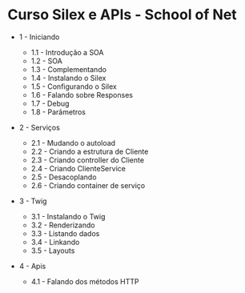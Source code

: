 # Curso Silex e APIs - School of Net

* 1 - Iniciando
    * 1.1 - Introdução a SOA
    * 1.2 - SOA
    * 1.3 - Complementando
    * 1.4 - Instalando o Silex
    * 1.5 - Configurando o Silex
    * 1.6 - Falando sobre Responses
    * 1.7 - Debug
    * 1.8 - Parâmetros

* 2 - Serviços
    * 2.1 - Mudando o autoload
    * 2.2 - Criando a estrutura de Cliente
    * 2.3 - Criando controller do Cliente
    * 2.4 - Criando ClienteService
    * 2.5 - Desacoplando
    * 2.6 - Criando container de serviço

* 3 - Twig
    * 3.1 - Instalando o Twig
    * 3.2 - Renderizando
    * 3.3 - Listando dados
    * 3.4 - Linkando
    * 3.5 - Layouts

* 4 - Apis
    * 4.1 - Falando dos métodos HTTP